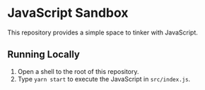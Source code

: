 # JavaScript Sandbox

This repository provides a simple space to tinker with JavaScript.

## Running Locally

1. Open a shell to the root of this repository.
2. Type `yarn start` to execute the JavaScript in `src/index.js`.

